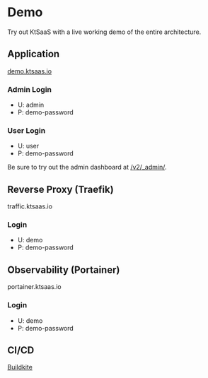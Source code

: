 # Demo

Try out KtSaaS with a live working demo of the entire architecture.

## Application

[demo.ktsaas.io](https://demo.ktsaas.io/)

### Admin Login
- U: admin
- P: demo-password

### User Login
- U: user
- P: demo-password

Be sure to try out the admin dashboard at [/v2/_admin/](https://demo.ktsaas.io/v2/_admin/).

## Reverse Proxy (Traefik)

traffic.ktsaas.io

### Login
- U: demo
- P: demo-password

## Observability (Portainer)

portainer.ktsaas.io

### Login
- U: demo
- P: demo-password

## CI/CD

[Buildkite](https://buildkite.com/ktsaas/)




